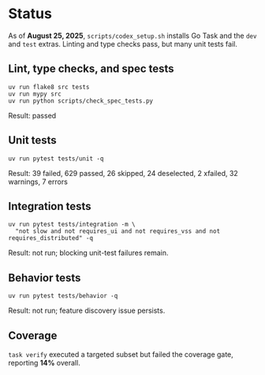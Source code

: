 # Status

As of **August 25, 2025**, `scripts/codex_setup.sh` installs Go Task and the
`dev` and `test` extras. Linting and type checks pass, but many unit tests
fail.

## Lint, type checks, and spec tests
```text
uv run flake8 src tests
uv run mypy src
uv run python scripts/check_spec_tests.py
```
Result: passed

## Unit tests
```text
uv run pytest tests/unit -q
```
Result: 39 failed, 629 passed, 26 skipped, 24 deselected, 2 xfailed,
32 warnings, 7 errors

## Integration tests
```text
uv run pytest tests/integration -m \
  "not slow and not requires_ui and not requires_vss and not requires_distributed" -q
```
Result: not run; blocking unit-test failures remain.

## Behavior tests
```text
uv run pytest tests/behavior -q
```
Result: not run; feature discovery issue persists.

## Coverage
`task verify` executed a targeted subset but failed the coverage gate,
reporting **14%** overall.
